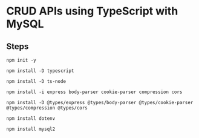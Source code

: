 # CRUD APIs using TypeScript with MySQL 

## Steps

```
npm init -y 

npm install -D typescript

npm install -D ts-node

npm install -i express body-parser cookie-parser compression cors

npm install -D @types/express @types/body-parser @types/cookie-parser @types/compression @types/cors

npm install dotenv

npm install mysql2


```